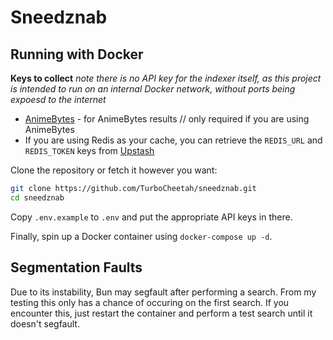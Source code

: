 # Sneedznab

## Running with Docker

**Keys to collect**
*note there is no API key for the indexer itself, as this project is intended to run on an internal Docker network, without ports being expoesd to the internet*

- [AnimeBytes](https://animebytes.tv/user.php?action=edit) - for AnimeBytes results // only required if you are using AnimeBytes
- If you are using Redis as your cache, you can retrieve the `REDIS_URL` and `REDIS_TOKEN` keys from [Upstash](https://console.upstash.com)

Clone the repository or fetch it however you want:

```sh
git clone https://github.com/TurboCheetah/sneedznab.git
cd sneedznab
```

Copy `.env.example` to `.env` and put the appropriate API keys in there.

Finally, spin up a Docker container using `docker-compose up -d`.

## Segmentation Faults

Due to its instability, Bun may segfault after performing a search. From my testing this only has a chance of occuring on the first search. If you encounter this, just restart the container and perform a test search until it doesn't segfault.
